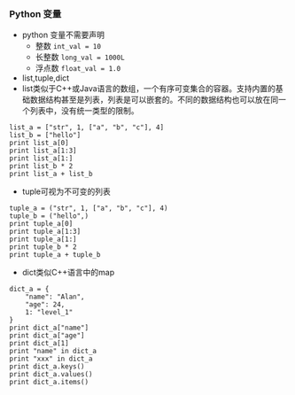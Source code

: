 ### Python 变量

* python 变量不需要声明
  * 整数 `int_val = 10`
  * 长整数 `long_val = 1000L`
  * 浮点数 `float_val = 1.0`
* list,tuple,dict
* list类似于C++或Java语言的数组，一个有序可变集合的容器。支持内置的基础数据结构甚至是列表，列表是可以嵌套的。不同的数据结构也可以放在同一个列表中，没有统一类型的限制。

```
list_a = ["str", 1, ["a", "b", "c"], 4]
list_b = ["hello"]
print list_a[0]
print list_a[1:3]
print list_a[1:]
print list_b * 2
print list_a + list_b
```

* tuple可视为不可变的列表

```
tuple_a = ("str", 1, ["a", "b", "c"], 4)
tuple_b = ("hello",)
print tuple_a[0]
print tuple_a[1:3]
print tuple_a[1:]
print tuple_b * 2
print tuple_a + tuple_b
```

* dict类似C++语言中的map

```
dict_a = {
    "name": "Alan",
    "age": 24,
    1: "level_1"
}
print dict_a["name"]
print dict_a["age"]
print dict_a[1]
print "name" in dict_a
print "xxx" in dict_a
print dict_a.keys()
print dict_a.values()
print dict_a.items()
```















